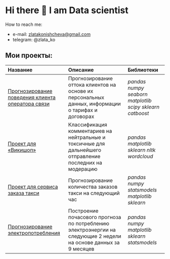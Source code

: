 # Hi there 👋 I am Data scientist

How to reach me:

* e-mail: zlatakonishcheva@gmail.com 
* telegram: @zlata_ko

## Мои проекты:

|Название |Описание|Библиотеки|
|:--------|:-------|:---------|
|[Прогнозирование поведения клиента оператора связи](https://github.com/zlatakonishcheva/clients_classifier)|Прогнозирование оттока клиентов на основе их персональных данных, информации о тарифах и договорах| *pandas numpy seaborn matplotlib scipy sklearn catboost*|
|[Проект для «Викишоп»](https://github.com/zlatakonishcheva/comments_classifier)|Классификация комментариев на нейтральные и токсичные для дальнейшего отправление последних на модерацию |*pandas matplotlib sklearn nltk wordcloud*|
|[Проект для сервиса заказа такси](https://github.com/zlatakonishcheva/taxi_predictor)|Прогнозирование количества заказов такси на следующий час|*pandas numpy statsmodels matplotlib sklearn*|
|[Прогнозирование электропотребления](https://github.com/zlatakonishcheva/predict_energy)|Построение почасового прогноза по потреблению электроэнергии на следующие 2 недели на основе данных за 9 месяцев |*pandas numpy matplotlib sklearn statsmodels*|


<!--
**zlatakonishcheva/zlatakonishcheva** is a ✨ _special_ ✨ repository because its `README.md` (this file) appears on your GitHub profile.

Here are some ideas to get you started:

- 🔭 I’m currently working on ...
- 🌱 I’m currently learning ...
- 👯 I’m looking to collaborate on ...
- 🤔 I’m looking for help with ...
- 💬 Ask me about ...
- 📫 How to reach me: ...
- 😄 Pronouns: ...
- ⚡ Fun fact: ...
-->
